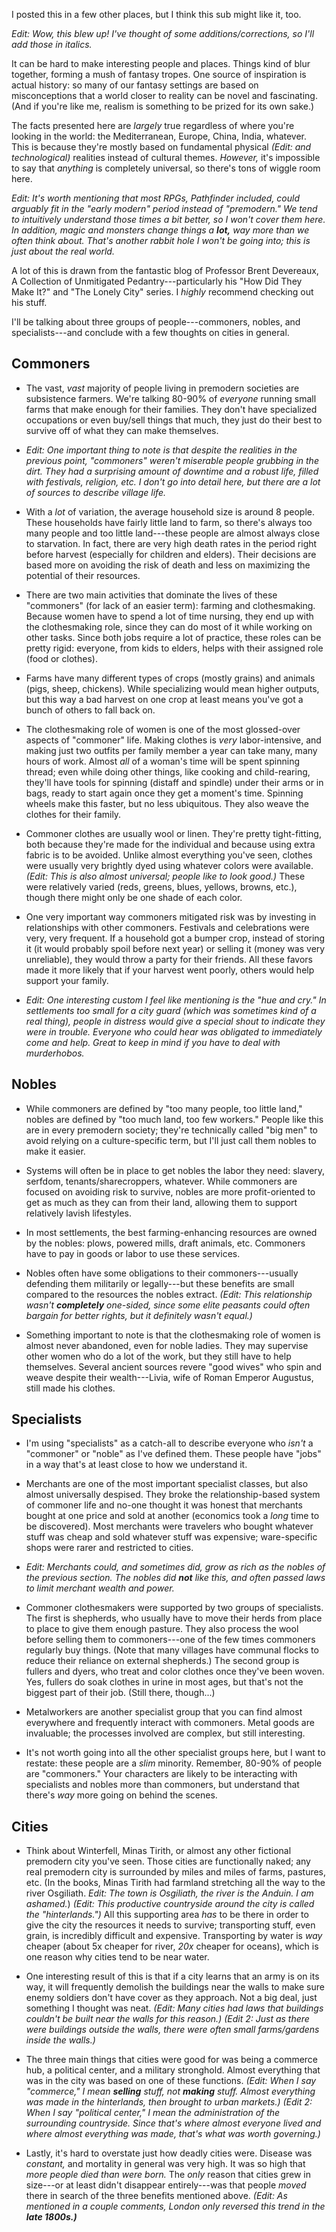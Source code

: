 I posted this in a few other places, but I think this sub might like it, too.

_Edit: Wow, this blew up! I've thought of some additions/corrections, so I'll add those in italics._

It can be hard to make interesting people and places. Things kind of blur together, forming a mush of fantasy tropes. One source of inspiration is actual history: so many of our fantasy settings are based on misconceptions that a world closer to reality can be novel and fascinating. (And if you're like me, realism is something to be prized for its own sake.)

The facts presented here are _largely_ true regardless of where you're looking in the world: the Mediterranean, Europe, China, India, whatever. This is because they're mostly based on fundamental physical _(Edit: and technological)_ realities instead of cultural themes. _However,_ it's impossible to say that _anything_ is completely universal, so there's tons of wiggle room here.

_Edit: It's worth mentioning that most RPGs, Pathfinder included, could arguably fit in the "early modern" period instead of "premodern." We tend to intuitively understand those times a bit better, so I won't cover them here. In addition, magic and monsters change things a_ _**lot,**_ _way more than we often think about. That's another rabbit hole I won't be going into; this is just about the real world._

A lot of this is drawn from the fantastic blog of Professor Brent Devereaux, A Collection of Unmitigated Pedantry---particularly his "How Did They Make It?" and "The Lonely City" series. I _highly_ recommend checking out his stuff.

I'll be talking about three groups of people---commoners, nobles, and specialists---and conclude with a few thoughts on cities in general.

## Commoners

-   The vast, _vast_ majority of people living in premodern societies are subsistence farmers. We're talking 80-90% of _everyone_ running small farms that make enough for their families. They don't have specialized occupations or even buy/sell things that much, they just do their best to survive off of what they can make themselves.
    
-   _Edit: One important thing to note is that despite the realities in the previous point, "commoners" weren't miserable people grubbing in the dirt. They had a surprising amount of downtime and a robust life, filled with festivals, religion, etc. I don't go into detail here, but there are a lot of sources to describe village life._
    
-   With a _lot_ of variation, the average household size is around 8 people. These households have fairly little land to farm, so there's always too many people and too little land---these people are almost always close to starvation. In fact, there are very high death rates in the period right before harvest (especially for children and elders). Their decisions are based more on avoiding the risk of death and less on maximizing the potential of their resources.
    
-   There are two main activities that dominate the lives of these "commoners" (for lack of an easier term): farming and clothesmaking. Because women have to spend a lot of time nursing, they end up with the clothesmaking role, since they can do most of it while working on other tasks. Since both jobs require a lot of practice, these roles can be pretty rigid: everyone, from kids to elders, helps with their assigned role (food or clothes).
    
-   Farms have many different types of crops (mostly grains) and animals (pigs, sheep, chickens). While specializing would mean higher outputs, but this way a bad harvest on one crop at least means you've got a bunch of others to fall back on.
    
-   The clothesmaking role of women is one of the most glossed-over aspects of "commoner" life. Making clothes is _very_ labor-intensive, and making just two outfits per family member a year can take many, many hours of work. Almost _all_ of a woman's time will be spent spinning thread; even while doing other things, like cooking and child-rearing, they'll have tools for spinning (distaff and spindle) under their arms or in bags, ready to start again once they get a moment's time. Spinning wheels make this faster, but no less ubiquitous. They also weave the clothes for their family.
    
-   Commoner clothes are usually wool or linen. They're pretty tight-fitting, both because they're made for the individual and because using extra fabric is to be avoided. Unlike almost everything you've seen, clothes were usually very brightly dyed using whatever colors were available. _(Edit: This is also almost universal; people like to look good.)_ These were relatively varied (reds, greens, blues, yellows, browns, etc.), though there might only be one shade of each color.
    
-   One very important way commoners mitigated risk was by investing in relationships with other commoners. Festivals and celebrations were very, very frequent. If a household got a bumper crop, instead of storing it (it would probably spoil before next year) or selling it (money was very unreliable), they would throw a party for their friends. All these favors made it more likely that if your harvest went poorly, others would help support your family.
    
-   _Edit: One interesting custom I feel like mentioning is the "hue and cry." In settlements too small for a city guard (which was sometimes kind of a real thing), people in distress would give a special shout to indicate they were in trouble. Everyone who could hear was obligated to immediately come and help. Great to keep in mind if you have to deal with murderhobos._
    

## Nobles

-   While commoners are defined by "too many people, too little land," nobles are defined by "too much land, too few workers." People like this are in every premodern society; they're technically called "big men" to avoid relying on a culture-specific term, but I'll just call them nobles to make it easier.
    
-   Systems will often be in place to get nobles the labor they need: slavery, serfdom, tenants/sharecroppers, whatever. While commoners are focused on avoiding risk to survive, nobles are more profit-oriented to get as much as they can from their land, allowing them to support relatively lavish lifestyles.
    
-   In most settlements, the best farming-enhancing resources are owned by the nobles: plows, powered mills, draft animals, etc. Commoners have to pay in goods or labor to use these services.
    
-   Nobles often have some obligations to their commoners---usually defending them militarily or legally---but these benefits are small compared to the resources the nobles extract. _(Edit: This relationship wasn't_ _**completely**_ _one-sided, since some elite peasants could often bargain for better rights, but it definitely wasn't equal.)_
    
-   Something important to note is that the clothesmaking role of women is almost never abandoned, even for noble ladies. They may supervise other women who do a lot of the work, but they still have to help themselves. Several ancient sources revere "good wives" who spin and weave despite their wealth---Livia, wife of Roman Emperor Augustus, still made his clothes.
    

## Specialists

-   I'm using "specialists" as a catch-all to describe everyone who _isn't_ a "commoner" or "noble" as I've defined them. These people have "jobs" in a way that's at least close to how we understand it.
    
-   Merchants are one of the most important specialist classes, but also almost universally despised. They broke the relationship-based system of commoner life and no-one thought it was honest that merchants bought at one price and sold at another (economics took a _long_ time to be discovered). Most merchants were travelers who bought whatever stuff was cheap and sold whatever stuff was expensive; ware-specific shops were rarer and restricted to cities.
    
-   _Edit: Merchants could, and sometimes did, grow as rich as the nobles of the previous section. The nobles did_ _**not**_ _like this, and often passed laws to limit merchant wealth and power._
    
-   Commoner clothesmakers were supported by two groups of specialists. The first is shepherds, who usually have to move their herds from place to place to give them enough pasture. They also process the wool before selling them to commoners---one of the few times commoners regularly buy things. (Note that many villages have communal flocks to reduce their reliance on external shepherds.) The second group is fullers and dyers, who treat and color clothes once they've been woven. Yes, fullers do soak clothes in urine in most ages, but that's not the biggest part of their job. (Still there, though...)
    
-   Metalworkers are another specialist group that you can find almost everywhere and frequently interact with commoners. Metal goods are invaluable; the processes involved are complex, but still interesting.
    
-   It's not worth going into all the other specialist groups here, but I want to restate: these people are a _slim_ minority. Remember, 80-90% of people are "commoners." Your characters are likely to be interacting with specialists and nobles more than commoners, but understand that there's _way_ more going on behind the scenes.
    

## Cities

-   Think about Winterfell, Minas Tirith, or almost any other fictional premodern city you've seen. Those cities are functionally naked; any real premodern city is surrounded by miles and miles of farms, pastures, etc. (In the books, Minas Tirith had farmland stretching all the way to the river Osgiliath. _Edit: The town is Osgiliath, the river is the Anduin. I am ashamed._) _(Edit: This productive countryside around the city is called the "hinterlands.")_ All this supporting area _has_ to be there in order to give the city the resources it needs to survive; transporting stuff, even grain, is incredibly difficult and expensive. Transporting by water is _way_ cheaper (about 5x cheaper for river, _20x_ cheaper for oceans), which is one reason why cities tend to be near water.
    
-   One interesting result of this is that if a city learns that an army is on its way, it will frequently demolish the buildings near the walls to make sure enemy soldiers don't have cover as they approach. Not a big deal, just something I thought was neat. _(Edit: Many cities had laws that buildings couldn't be built near the walls for this reason.) (Edit 2: Just as there were buildings outside the walls, there were often small farms/gardens inside the walls.)_
    
-   The three main things that cities were good for was being a commerce hub, a political center, and a military stronghold. Almost everything that was in the city was based on one of these functions. _(Edit: When I say "commerce," I mean_ _**selling**_ _stuff, not_ _**making**_ _stuff. Almost everything was made in the hinterlands, then brought to urban markets.) (Edit 2: When I say "political center," I mean the administration of the surrounding countryside. Since that's where almost everyone lived and where almost everything was made, that's what was worth governing.)_
    
-   Lastly, it's hard to overstate just how deadly cities were. Disease was _constant,_ and mortality in general was very high. It was so high that _more people died than were born._ The _only_ reason that cities grew in size---or at least didn't disappear entirely---was that people _moved_ there in search of the three benefits mentioned above. _(Edit: As mentioned in a couple comments, London only reversed this trend in the_ _**late 1800s.)**_